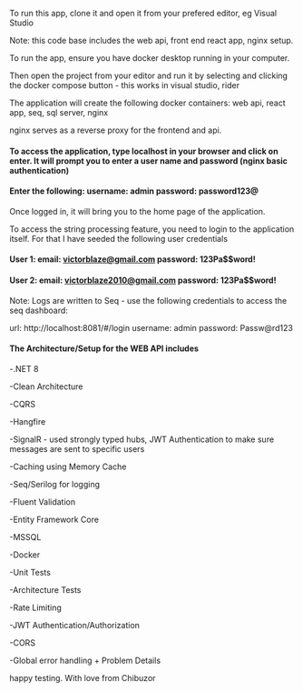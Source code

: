 To run this app, clone it and open it from your prefered editor, eg Visual Studio

Note: this code base includes the web api, front end react app, nginx setup.


To run the app, ensure you have docker desktop running in your computer. 

Then open the project from your editor and run it by selecting and clicking the docker compose button - this works in visual studio, rider

The application will create the following docker containers: web api, react app, seq, sql server, nginx

nginx serves as a reverse proxy for the frontend and api.

#### To access the application, type localhost in your browser and click on enter. It will prompt you to enter a user name and password (nginx basic authentication)

#### Enter the following: username: admin   password: password123@

Once logged in, it will bring you to the home page of the application. 

To access the string processing feature, you need to login to the application itself. For that I have seeded the following user credentials


#### User 1: email: victorblaze@gmail.com  password: 123Pa$$word!

#### User 2: email: victorblaze2010@gmail.com  password: 123Pa$$word!


Note: Logs are written to Seq - use the following credentials to access the seq dashboard: 

url: http://localhost:8081/#/login 
username: admin   password: Passw@rd123




#### The Architecture/Setup for the WEB API includes

-.NET 8

-Clean Architecture

-CQRS

-Hangfire 

-SignalR - used strongly typed hubs, JWT Authentication to make sure messages are sent to specific users

-Caching using Memory Cache

-Seq/Serilog for logging

-Fluent Validation

-Entity Framework Core

-MSSQL

-Docker 

-Unit Tests

-Architecture Tests

-Rate Limiting

-JWT Authentication/Authorization

-CORS

-Global error handling + Problem Details

happy testing.
With love from Chibuzor
